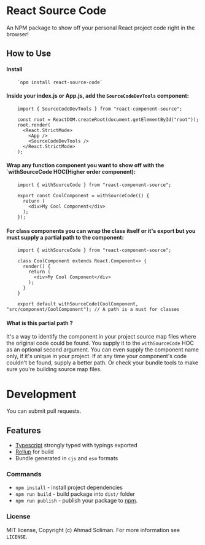 # React Source Code
An NPM package to show off your personal React project code right in the browser!

## How to Use

#### Install

        `npm install react-source-code`

#### Inside your index.js or App.js, add the `SourceCodeDevTools` component:
        
        import { SourceCodeDevTools } from "react-component-source"; 

        const root = ReactDOM.createRoot(document.getElementById("root"));
        root.render(
          <React.StrictMode>
            <App />
            <SourceCodeDevTools />
          </React.StrictMode>
        );

#### Wrap any function component you want to show off with the `withSourceCode HOC(Higher order component):

        import { withSourceCode } from "react-component-source";

        export const CoolComponent = withSourceCode(() {
          return (
            <div>My Cool Component</div>
          );
        });

#### For class components you can wrap the class itself or it's export but you must supply a partial path to the component:

        import { withSourceCode } from "react-component-source";

        class CoolComponent extends React.Component<> {
          render() {
            return (
              <div>My Cool Component</div>
            );
          }
        }

        export default withSourceCode(CoolComponent, "src/component/CoolComponent"); // A path is a must for classes

#### What is this partial path ?

It's a way to identify the component in your project source map files where the original code could be found. You supply it to the `withSourceCode` HOC as an optional second argument. You can even supply the component name only, if it's unique in your project. If at any time your component's code couldn't be found, supply a better path. Or check your bundle tools to make sure you're building source map files.

# Development
You can submit pull requests.

## Features
- [Typescript](https://typescript.com/) strongly typed with typings exported
- [Rollup](https://rollupjs.org/) for build
- Bundle generated in `cjs` and `esm` formats

### Commands
- `npm install` - install project dependencies
- `npm run build` - build package into `dist/` folder
- `npm run publish` - publish your package to [npm](npmjs.com).

### License
MIT license, Copyright (c) Ahmad Soliman. For more information see `LICENSE`.
